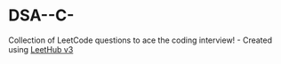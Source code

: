 # DSA--C-
Collection of LeetCode questions to ace the coding interview! - Created using [LeetHub v3](https://github.com/raphaelheinz/LeetHub-3.0)

